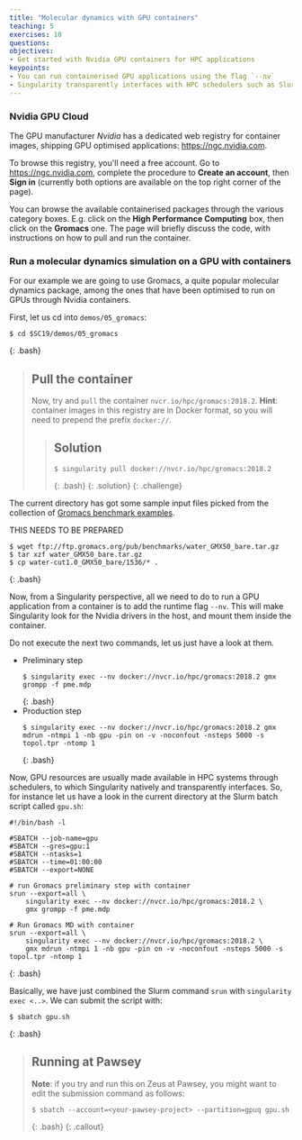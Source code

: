 ```yaml
---
title: "Molecular dynamics with GPU containers"
teaching: 5
exercises: 10
questions:
objectives:
- Get started with Nvidia GPU containers for HPC applications
keypoints:
- You can run containerised GPU applications using the flag `--nv`
- Singularity transparently interfaces with HPC schedulers such as Slurm
---
```



### Nvidia GPU Cloud

The GPU manufacturer *Nvidia* has a dedicated web registry for container images, shipping GPU optimised applications: <https://ngc.nvidia.com>.

To browse this registry, you'll need a free account. Go to <https://ngc.nvidia.com>, complete the procedure to **Create an account**, then **Sign in** (currently both options are available on the top right corner of the page).

You can browse the available containerised packages through the various category boxes. E.g. click on the **High Performance Computing** box, then click on the **Gromacs** one. The page will briefly discuss the code, with instructions on how to pull and run the container.


### Run a molecular dynamics simulation on a GPU with containers

For our example we are going to use Gromacs, a quite popular molecular dynamics package, among the ones that have been optimised to run on GPUs through Nvidia containers.

First, let us cd into `demos/05_gromacs`:

```
$ cd $SC19/demos/05_gromacs
```
{: .bash}


> ## Pull the container
> 
> Now, try and `pull` the container `nvcr.io/hpc/gromacs:2018.2`. **Hint**: container images in this registry are in Docker format, so you will need to prepend the prefix `docker://`.
> 
> > ## Solution
> > 
> > ```
> > $ singularity pull docker://nvcr.io/hpc/gromacs:2018.2
> > ```
> > {: .bash}
> {: .solution}
{: .challenge}


The current directory has got some sample input files picked from the collection of [Gromacs benchmark examples](ftp://ftp.gromacs.org/pub/benchmarks/water_GMX50_bare.tar.gz).


THIS NEEDS TO BE PREPARED
```
$ wget ftp://ftp.gromacs.org/pub/benchmarks/water_GMX50_bare.tar.gz
$ tar xzf water_GMX50_bare.tar.gz
$ cp water-cut1.0_GMX50_bare/1536/* .
```
{: .bash}

Now, from a Singularity perspective, all we need to do to run a GPU application from a container is to add the runtime flag `--nv`. This will make Singularity look for the Nvidia drivers in the host, and mount them inside the container.

Do not execute the next two commands, let us just have a look at them.

* Preliminary step
  ```
  $ singularity exec --nv docker://nvcr.io/hpc/gromacs:2018.2 gmx grompp -f pme.mdp
  ```
  {: .bash}
* Production step
  ```
  $ singularity exec --nv docker://nvcr.io/hpc/gromacs:2018.2 gmx mdrun -ntmpi 1 -nb gpu -pin on -v -noconfout -nsteps 5000 -s topol.tpr -ntomp 1
  ```
  {: .bash} 

Now, GPU resources are usually made available in HPC systems through schedulers, to which Singularity natively and transparently interfaces. So, for instance let us have a look in the current directory at the Slurm batch script called `gpu.sh`:

```
#!/bin/bash -l

#SBATCH --job-name=gpu
#SBATCH --gres=gpu:1
#SBATCH --ntasks=1
#SBATCH --time=01:00:00
#SBATCH --export=NONE

# run Gromacs preliminary step with container
srun --export=all \
    singularity exec --nv docker://nvcr.io/hpc/gromacs:2018.2 \
    gmx grompp -f pme.mdp

# Run Gromacs MD with container
srun --export=all \
    singularity exec --nv docker://nvcr.io/hpc/gromacs:2018.2 \
    gmx mdrun -ntmpi 1 -nb gpu -pin on -v -noconfout -nsteps 5000 -s topol.tpr -ntomp 1
```
{: .bash}

Basically, we have just combined the Slurm command `srun` with `singularity exec <..>`. We can submit the script with:

```
$ sbatch gpu.sh
```
{: .bash}


> ## Running at Pawsey
> 
> **Note**: if you try and run this on Zeus at Pawsey, you might want to edit the submission command as follows:
> ```
> $ sbatch --account=<your-pawsey-project> --partition=gpuq gpu.sh
> ```
> {: .bash}
{: .callout}
